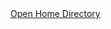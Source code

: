 <!DOCTYPE html>
<html lang="en">
<head>
  <meta charset="UTF-8">
  <meta name="viewport" content="width=device-width, intial-scale=1.0">
  <title>Open Local Directory</title
</head>
<body>
    <a href="file:///home/" target="_blank">Open Home Directory</a>
</body>
</html>
